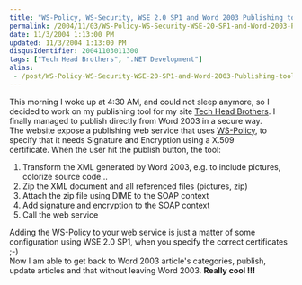 ```yaml
---
title: "WS-Policy, WS-Security, WSE 2.0 SP1 and Word 2003 Publishing tool"
permalink: /2004/11/03/WS-Policy-WS-Security-WSE-20-SP1-and-Word-2003-Publishing-tool/
date: 11/3/2004 1:13:00 PM
updated: 11/3/2004 1:13:00 PM
disqusIdentifier: 20041103011300
tags: ["Tech Head Brothers", ".NET Development"]
alias:
 - /post/WS-Policy-WS-Security-WSE-20-SP1-and-Word-2003-Publishing-tool.aspx/index.html
---
```

This morning I woke up at 4:30 AM, and could not sleep anymore, so I decided to work on my publishing tool for my site [Tech Head Brothers](http://www.techheadbrothers.com "Tech Head Brothers"). I finally managed to publish directly from Word 2003 in a secure way. <br>The website expose a publishing web service that uses [WS-Policy](http://msdn.microsoft.com/library/default.asp?url=/library/en-us/dnglobspec/html/ws-policy.asp), to specify that it needs Signature and Encryption using a X.509 certificate. When the user hit the publish button, the tool:

<ol>
<li>Transform the XML generated by Word 2003, e.g. to include pictures, colorize source code...</li>
<li>Zip the XML document and all referenced files (pictures, zip)</li>
<li>Attach the zip file using DIME to the SOAP context</li>
<li>Add signature and encryption to the SOAP context</li>
<li>Call the web service</li></ol>


<!-- more -->
Adding the WS-Policy to your web service is just a matter of some configuration using WSE 2.0 SP1, when you specify the correct certificates ;-)<br>Now I am able to get back to Word 2003 article's categories, publish, update articles and that without leaving Word 2003. <strong>Really cool !!!</strong>

